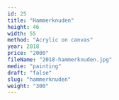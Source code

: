 ```yaml
---
id: 25
title: "Hammerknuden"
height: 46
width: 55
method: "Acrylic on canvas"
year: 2018
price: "2000"
fileName: "2018-hammerknuden.jpg"
medie: "painting"
draft: "false"
slug: "hammerknuden"
weight: "300"
---
```

